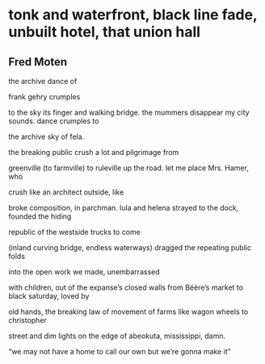 # tonk and waterfront, black line fade, unbuilt hotel, that union hall
## Fred Moten
the archive dance of

frank gehry crumples

to the sky its finger
and walking bridge.
the mummers disappear
my city sounds.
dance crumples to

the archive sky of fela.

the breaking public crush
a lot and pilgrimage from

greenville (to farmville) to ruleville up the road.
let me place Mrs. Hamer, who

crush like an architect outside, like

broke composition, in parchman.
lula and helena strayed
to the dock, founded the hiding

republic of the westside trucks to come

(inland curving bridge, endless
waterways) dragged the
repeating public folds

into the open work we made, unembarrassed

with children, out of the expanse’s closed walls
from Béère’s market to black saturday, loved by

old hands, the breaking law of movement
of farms like wagon wheels to christopher

street and dim lights on the edge
of abeokuta, mississippi, damn.

“we may not have a home
to call our own
but we’re gonna make it”